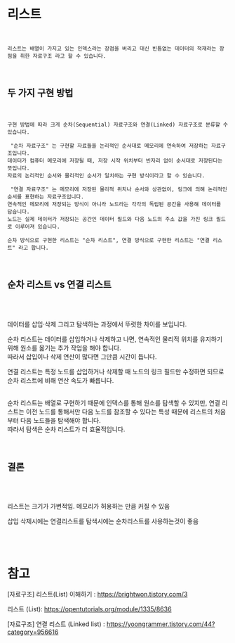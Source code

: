 # 리스트

<br/>

    리스트는 배열이 가지고 있는 인덱스라는 장점을 버리고 대신 빈틈없는 데이터의 적재라는 장점을 취한 자료구조 라고 할 수 있습니다.

<br/>
<h2><b>두 가지 구현 방법</b></h2>
<br/>

    구현 방법에 따라 크게 순차(Sequential) 자료구조와 연결(Linked) 자료구조로 분류할 수 있습니다.

     "순차 자료구조" 는 구현할 자료들을 논리적인 순서대로 메모리에 연속하여 저장하는 자료구조입니다.
    데이터가 컴퓨터 메모리에 저장될 때, 저장 시작 위치부터 빈자리 없이 순서대로 저장된다는 뜻입니다.
    자료의 논리적인 순서와 물리적인 순서가 일치하는 구현 방식이라고 할 수 있습니다.

     "연결 자료구조" 는 메모리에 저장된 물리적 위치나 순서와 상관없이, 링크에 의해 논리적인 순서를 표현하는 자료구조입니다.
    연속적인 메모리에 저장되는 방식이 아니라 노드라는 각각의 독립된 공간을 사용해 데이터를 담습니다.
    노드는 실제 데이터가 저장되는 공간인 데이터 필드와 다음 노드의 주소 값을 가진 링크 필드로 이루어져 있습니다.

    순차 방식으로 구현한 리스트는 "순차 리스트", 연결 방식으로 구현한 리스트는 "연결 리스트" 라고 합니다.

<br/>
<h2><b>순차 리스트 vs 연결 리스트</b></h2>
<br/><br/>

데이터를 삽입·삭제 그리고 탐색하는 과정에서 뚜렷한 차이를 보입니다.<br/>

순차 리스트는 데이터를 삽입하거나 삭제하고 나면, 연속적인 물리적 위치를 유지하기 위해 원소를 옮기는 추가 작업을 해야 합니다.<br/>
따라서 삽입이나 삭제 연산이 많다면 그만큼 시간이 듭니다.<br/>

연결 리스트는 특정 노드를 삽입하거나 삭제할 때 노드의 링크 필드만 수정하면 되므로 순차 리스트에 비해 연산 속도가 빠릅니다.<br/><br/>

순차 리스트는 배열로 구현하기 때문에 인덱스를 통해 원소를 탐색할 수 있지만, 연결 리스트는 이전 노드를 통해서만 다음 노드를 참조할 수 있다는 특성 때문에 리스트의 처음부터 다음 노드들을 탐색해야 합니다.<br/>
따라서 탐색은 순차 리스트가 더 효율적입니다.

<br/>
<h2><b>결론</b></h2>
<br/><br/>

리스트는 크기가 가변적임. 메모리가 허용하는 만큼 커질 수 있음

삽입 삭제시에는 연결리스트를 탐색시에는 순차리스트를 사용하는것이 좋음

<br/><br/>

# 참고

[자료구조] 리스트(List) 이해하기 : https://brightwon.tistory.com/3

리스트 (List): https://opentutorials.org/module/1335/8636

[자료구조] 연결 리스트 (Linked list) : https://yoongrammer.tistory.com/44?category=956616
